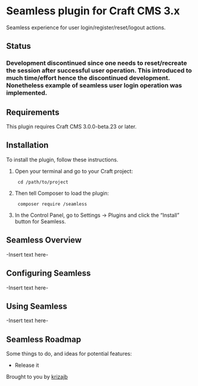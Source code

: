 # Seamless plugin for Craft CMS 3.x

Seamless experience for user login/register/reset/logout actions.

## Status
### Development discontinued since one needs to reset/recreate the session after successful user operation. This introduced to much time/effort hence the discontinued development. Nonetheless example of seamless user login operation was implemented.

## Requirements

This plugin requires Craft CMS 3.0.0-beta.23 or later.

## Installation

To install the plugin, follow these instructions.

1. Open your terminal and go to your Craft project:

        cd /path/to/project

2. Then tell Composer to load the plugin:

        composer require /seamless

3. In the Control Panel, go to Settings → Plugins and click the “Install” button for Seamless.

## Seamless Overview

-Insert text here-

## Configuring Seamless

-Insert text here-

## Using Seamless

-Insert text here-

## Seamless Roadmap

Some things to do, and ideas for potential features:

* Release it

Brought to you by [krizajb](www.qord.si)
